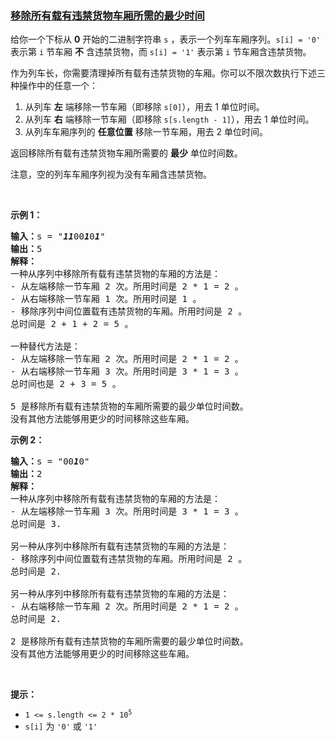 ### [移除所有载有违禁货物车厢所需的最少时间](https://leetcode-cn.com/problems/minimum-time-to-remove-all-cars-containing-illegal-goods)

<p>给你一个下标从 <strong>0</strong> 开始的二进制字符串 <code>s</code> ，表示一个列车车厢序列。<code>s[i] = '0'</code> 表示第 <code>i</code> 节车厢 <strong>不</strong> 含违禁货物，而 <code>s[i] = '1'</code> 表示第 <code>i</code> 节车厢含违禁货物。</p>

<p>作为列车长，你需要清理掉所有载有违禁货物的车厢。你可以不限次数执行下述三种操作中的任意一个：</p>

<ol>
	<li>从列车 <strong>左</strong> 端移除一节车厢（即移除 <code>s[0]</code>），用去 1 单位时间。</li>
	<li>从列车 <strong>右</strong> 端移除一节车厢（即移除 <code>s[s.length - 1]</code>），用去 1 单位时间。</li>
	<li>从列车车厢序列的 <strong>任意位置</strong> 移除一节车厢，用去 2 单位时间。</li>
</ol>

<p>返回移除所有载有违禁货物车厢所需要的 <strong>最少</strong> 单位时间数。</p>

<p>注意，空的列车车厢序列视为没有车厢含违禁货物。</p>

<p>&nbsp;</p>

<p><strong>示例 1：</strong></p>

<pre>
<strong>输入：</strong>s = "<em><strong>11</strong></em>00<em><strong>1</strong></em>0<em><strong>1</strong></em>"
<strong>输出：</strong>5
<strong>解释：</strong>
一种从序列中移除所有载有违禁货物的车厢的方法是：
- 从左端移除一节车厢 2 次。所用时间是 2 * 1 = 2 。
- 从右端移除一节车厢 1 次。所用时间是 1 。
- 移除序列中间位置载有违禁货物的车厢。所用时间是 2 。
总时间是 2 + 1 + 2 = 5 。

一种替代方法是：
- 从左端移除一节车厢 2 次。所用时间是 2 * 1 = 2 。
- 从右端移除一节车厢 3 次。所用时间是 3 * 1 = 3 。
总时间也是 2 + 3 = 5 。

5 是移除所有载有违禁货物的车厢所需要的最少单位时间数。
没有其他方法能够用更少的时间移除这些车厢。</pre>

<p><strong>示例 2：</strong></p>

<pre>
<strong>输入：</strong>s = "00<em><strong>1</strong></em>0"
<strong>输出：</strong>2
<strong>解释：</strong>
一种从序列中移除所有载有违禁货物的车厢的方法是：
- 从左端移除一节车厢 3 次。所用时间是 3 * 1 = 3 。
总时间是 3.

另一种从序列中移除所有载有违禁货物的车厢的方法是：
- 移除序列中间位置载有违禁货物的车厢。所用时间是 2 。
总时间是 2.

另一种从序列中移除所有载有违禁货物的车厢的方法是：
- 从右端移除一节车厢 2 次。所用时间是 2 * 1 = 2 。
总时间是 2.

2 是移除所有载有违禁货物的车厢所需要的最少单位时间数。
没有其他方法能够用更少的时间移除这些车厢。</pre>

<p>&nbsp;</p>

<p><strong>提示：</strong></p>

<ul>
	<li><code>1 &lt;= s.length &lt;= 2 * 10<sup>5</sup></code></li>
	<li><code>s[i]</code> 为 <code>'0'</code> 或 <code>'1'</code></li>
</ul>
